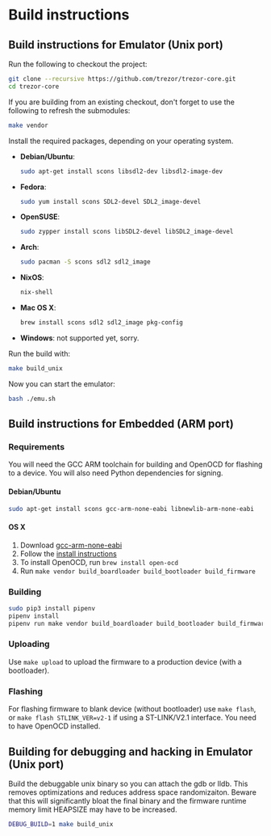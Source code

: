 # Build instructions

## Build instructions for Emulator (Unix port)

Run the following to checkout the project:

```sh
git clone --recursive https://github.com/trezor/trezor-core.git
cd trezor-core
```

If you are building from an existing checkout, don't forget to use the following to refresh the submodules:

```sh
make vendor
```

Install the required packages, depending on your operating system.

* __Debian/Ubuntu__:

  ```sh
  sudo apt-get install scons libsdl2-dev libsdl2-image-dev
  ```

* __Fedora__:

  ```sh
  sudo yum install scons SDL2-devel SDL2_image-devel
  ```

* __OpenSUSE__:

  ```sh
  sudo zypper install scons libSDL2-devel libSDL2_image-devel
  ```

* __Arch__:

  ```sh
  sudo pacman -S scons sdl2 sdl2_image
  ```

* __NixOS__:

  ```sh
  nix-shell
  ```

* __Mac OS X__:

  ```sh
  brew install scons sdl2 sdl2_image pkg-config
  ```

* __Windows__: not supported yet, sorry.

Run the build with:

```sh
make build_unix
```

Now you can start the emulator:

```sh
bash ./emu.sh
```

## Build instructions for Embedded (ARM port)

### Requirements

You will need the GCC ARM toolchain for building and OpenOCD for flashing to a device.
You will also need Python dependencies for signing.

#### Debian/Ubuntu

```sh
sudo apt-get install scons gcc-arm-none-eabi libnewlib-arm-none-eabi
```

#### OS X

1. Download [gcc-arm-none-eabi](https://developer.arm.com/open-source/gnu-toolchain/gnu-rm/downloads)
2. Follow the [install instructions](https://launchpadlibrarian.net/287100883/readme.txt)
3. To install OpenOCD, run `brew install open-ocd`
4. Run `make vendor build_boardloader build_bootloader build_firmware`

### Building

```sh
sudo pip3 install pipenv
pipenv install
pipenv run make vendor build_boardloader build_bootloader build_firmware
```

### Uploading

Use `make upload` to upload the firmware to a production device (with a bootloader).

### Flashing

For flashing firmware to blank device (without bootloader) use `make flash`,
or `make flash STLINK_VER=v2-1` if using a ST-LINK/V2.1 interface.
You need to have OpenOCD installed.


## Building for debugging and hacking in Emulator (Unix port)

Build the debuggable unix binary so you can attach the gdb or lldb.
This removes optimizations and reduces address space randomizaiton.
Beware that this will significantly bloat the final binary
and the firmware runtime memory limit HEAPSIZE may have to be increased.

```sh
DEBUG_BUILD=1 make build_unix
```
